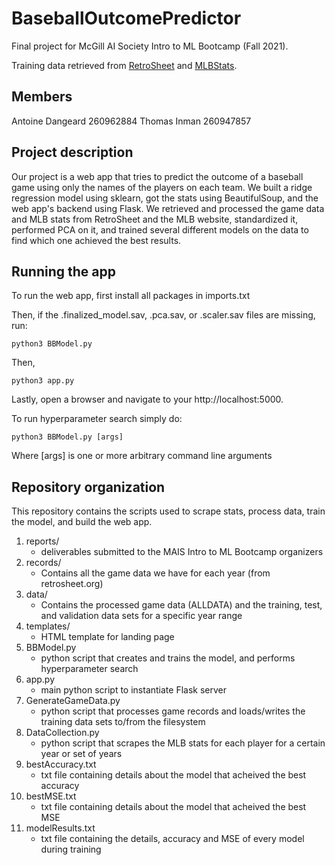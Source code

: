 # BaseballOutcomePredictor

Final project for McGill AI Society Intro to ML Bootcamp (Fall 2021). 

Training data retrieved from [RetroSheet](https://www.retrosheet.org/) and [MLBStats](https://www.mlb.com/stats/).

## Members

Antoine Dangeard 260962884
Thomas Inman 260947857

## Project description

Our project is a web app that tries to predict the outcome of a baseball game using only the names of the players on each team. We built
a ridge regression model using sklearn, got the stats using BeautifulSoup, and the web app's backend using Flask. We retrieved and processed the game data and MLB stats from RetroSheet and the MLB website, standardized it, performed PCA on it, and trained several different models on the data to find which one achieved the best results.

## Running the app

To run the web app, first install all packages in imports.txt

Then, if the .finalized_model.sav, .pca.sav, or .scaler.sav files are missing, run:

```
python3 BBModel.py
```

Then,

```
python3 app.py
```

Lastly, open a browser and navigate to your http://localhost:5000.


To run hyperparameter search simply do:
```
python3 BBModel.py [args]
```
Where [args] is one or more arbitrary command line arguments

## Repository organization

This repository contains the scripts used to scrape stats, process data, train the model, and build the web app.

1. reports/
	* deliverables submitted to the MAIS Intro to ML Bootcamp organizers
2. records/
	* Contains all the game data we have for each year (from retrosheet.org)
3. data/
	* Contains the processed game data (ALLDATA) and the training, test, and validation data sets for a specific year range
4. templates/
	* HTML template for landing page
5. BBModel.py
	* python script that creates and trains the model, and performs hyperparameter search
6. app.py
	* main python script to instantiate Flask server
6. GenerateGameData.py
	* python script that processes game records and loads/writes the training data sets to/from the filesystem
7. DataCollection.py
	* python script that scrapes the MLB stats for each player for a certain year or set of years
7. bestAccuracy.txt
	* txt file containing details about the model that acheived the best accuracy
7. bestMSE.txt
	* txt file containing details about the model that acheived the best MSE
7. modelResults.txt
	* txt file containing the details, accuracy and MSE of every model during training
